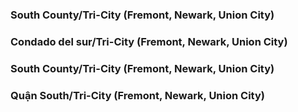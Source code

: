 <style>
.h3{
    margin-top:2rem;
}
</style>
<RenderIf language="default">

### South County/Tri-City (Fremont, Newark, Union City)

</RenderIf>
<RenderIf language="es">
 
### Condado del sur/Tri-City (Fremont, Newark, Union City)

</RenderIf>
<RenderIf language="zh">

### South County/Tri-City (Fremont, Newark, Union City)

</RenderIf>
<RenderIf language="vi">

### Quận South/Tri-City (Fremont, Newark, Union City)

</RenderIf>
